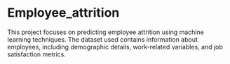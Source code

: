 # Employee_attrition
This project focuses on predicting employee attrition using machine learning techniques. The dataset used contains information about employees, including demographic details, work-related variables, and job satisfaction metrics.
